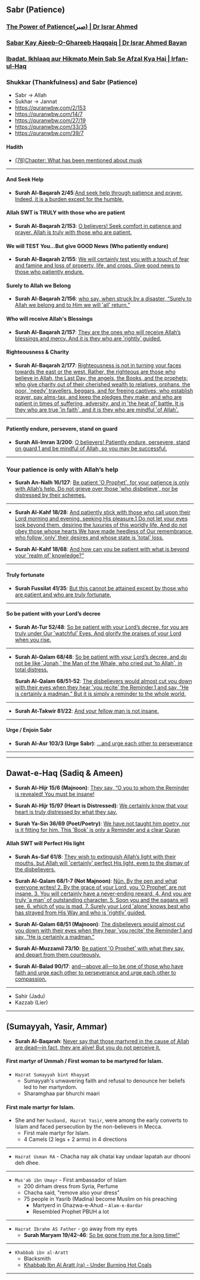 ## Sabr (Patience)

### [The Power of Patience(صبر) | Dr Israr Ahmed](https://www.youtube.com/watch?v=WmVzIrJz10Y)
### [Sabar Kay Ajeeb-O-Ghareeb Haqqaiq | Dr Israr Ahmed Bayan](https://www.youtube.com/watch?v=imR4I8xJdbM)
### [Ibadat, Ikhlaaq aur Hikmato Mein Sab Se Afzal Kya Hai | Irfan-ul-Haq](https://www.youtube.com/watch?v=CUH5yaawgLc)

### Shukkar (Thankfulness) and Sabr (Patience)
* Sabr -> Allah
* Sukhar -> Jannat
* https://quranwbw.com/2/153
* https://quranwbw.com/14/7
* https://quranwbw.com/27/19
* https://quranwbw.com/33/35
* https://quranwbw.com/39/7
#### Hadith 
* [(78)Chapter: What has been mentioned about musk](https://sunnah.com/bukhari:5927)

*** 

#### And Seek Help
* __Surah Al-Baqarah 2/45__:[And seek help through patience and prayer. Indeed, it is a burden except for the humble.](https://quran.com/2/45)

####  Allah SWT is TRULY with those who are patient
* __Surah Al-Baqarah 2/153__: [O believers! Seek comfort in patience and prayer. Allah is truly with those who are patient.](https://quran.com/2/153)

#### We will TEST You...But give GOOD News (Who patiently endure)
* __Surah Al-Baqarah 2/155__: [We will certainly test you with a touch of fear and famine and loss of property, life, and crops. Give good news to those who patiently endure. ](https://quran.com/2/155)

#### Surely to Allah we Belong
* __Surah Al-Baqarah 2/156__: [who say, when struck by a disaster, “Surely to Allah we belong and to Him we will ˹all˺ return.”](https://quran.com/2/156)

#### Who will receive Allah's Blessings
* __Surah Al-Baqarah 2/157__: [They are the ones who will receive Allah’s blessings and mercy. And it is they who are ˹rightly˺ guided.](https://quran.com/2/157)

#### Righteousness & Charity
* __Surah Al-Baqarah 2/177__: [Righteousness is not in turning your faces towards the east or the west. Rather, the righteous are those who believe in Allah, the Last Day, the angels, the Books, and the prophets; who give charity out of their cherished wealth to relatives, orphans, the poor, ˹needy˺ travellers, beggars, and for freeing captives; who establish prayer, pay alms-tax, and keep the pledges they make; and who are patient in times of suffering, adversity, and in ˹the heat of˺ battle. It is they who are true ˹in faith˺, and it is they who are mindful ˹of Allah˺.](https://quran.com/2/177)

***

#### Patiently endure, persevere, stand on guard
* __Surah Ali-Imran 3/200__: [O believers! Patiently endure, persevere, stand on guard,1 and be mindful of Allah, so you may be successful.](https://quran.com/3/200)

***

### Your patience is only with Allah’s help
* __Surah An-Nalh 16/127__: [Be patient ˹O Prophet˺, for your patience is only with Allah’s help. Do not grieve over those ˹who disbelieve˺, nor be distressed by their schemes.](https://quran.com/16/127)

***

* __Surah Al-Kahf 18/28__: [And patiently stick with those who call upon their Lord morning and evening, seeking His pleasure.1 Do not let your eyes look beyond them, desiring the luxuries of this worldly life. And do not obey those whose hearts We have made heedless of Our remembrance, who follow ˹only˺ their desires and whose state is ˹total˺ loss.](https://quran.com/18/28)

* __Surah Al-Kahf 18/68__: [And how can you be patient with what is beyond your ˹realm of˺ knowledge?”](https://quran.com/18/68)

***

#### Truly fortunate
* __Surah Fussilat 41/35__: [But this cannot be attained except by those who are patient and who are truly fortunate.](https://quran.com/41/35)

***

#### So be patient with your Lord’s decree
* __Surah At-Tur 52/48__: [So be patient with your Lord’s decree, for you are truly under Our ˹watchful˺ Eyes. And glorify the praises of your Lord when you rise.](https://quran.com/52/48)

***

* __Surah Al-Qalam 68/48__: [So be patient with your Lord’s decree, and do not be like ˹Jonah,˺ the Man of the Whale, who cried out ˹to Allah˺, in total distress.](https://quran.com/68/48)

  __Surah Al-Qalam 68/51-52__: [The disbelievers would almost cut you down with their eyes when they hear ˹you recite˺ the Reminder,1 and say, “He is certainly a madman.” But it is simply a reminder to the whole world.](https://quran.com/68/51-52)

***

* __Surah At-Takwir 81/22__: [And your fellow man is not insane.](https://quranwbw.com/81/22)

***

#### Urge / Enjoin Sabr
* __Surah Al-Asr 103/3 (Urge Sabr)__: [...and urge each other to perseverance](https://quran.com/103)

*** 
***

## Dawat-e-Haq (Sadiq & Ameen)

* __Surah Al-Hijr 15/6 (Majnoon)__: [They say, “O you to whom the Reminder is revealed! You must be insane!](https://quran.com/15/6)

* __Surah Al-Hijr 15/97 (Heart is Distressed)__: [We certainly know that your heart is truly distressed by what they say.](https://www.quranwbw.com/15/97)
  
* __Surah Ya-Sin 36/69 (Poet/Poetry)__: [We have not taught him poetry, nor is it fitting for him. This ˹Book˺ is only a Reminder and a clear Quran](https://quran.com/36/69)

#### Allah SWT will Perfect His light
* __Surah As-Saf 61/8__: [They wish to extinguish Allah’s light with their mouths, but Allah will ˹certainly˺ perfect His light, even to the dismay of the disbelievers.](https://quran.com/61/8)

* __Surah Al-Qalam 68/1-7 (Not Majnoon)__: [Nũn. By the pen and what everyone writes! 2. By the grace of your Lord, you ˹O Prophet˺ are not insane. 3. You will certainly have a never-ending reward. 4. And you are truly ˹a man˺ of outstanding character. 5. Soon you and the pagans will see. 6. which of you is mad. 7. Surely your Lord ˹alone˺ knows best who has strayed from His Way and who is ˹rightly˺ guided.](https://quran.com/68/1-7)

* __Surah Al-Qalam 68/51 (Majnoon)__: [The disbelievers would almost cut you down with their eyes when they hear ˹you recite˺ the Reminder,1 and say, “He is certainly a madman.”](https://quran.com/68/51)

* __Surah Al-Muzzamil 73/10__: [Be patient ˹O Prophet˺ with what they say, and depart from them courteously.](https://quran.com/73/10)

* __Surah Al-Balad 90/17__: [and—above all—to be one of those who have faith and urge each other to perseverance and urge each other to compassion.](https://quran.com/90/17)

***

* Sahir (Jadu)
* Kazzab (Lier)

***

## (Sumayyah, Yasir, Ammar)
* __Surah Al-Baqarah__: [Never say that those martyred in the cause of Allah are dead—in fact, they are alive! But you do not perceive it.](https://quran.com/2/154)

#### First martyr of Ummah / First woman to be martyred for Islam.
* `Hazrat Sumayyah bint Khayyat`
    * Sumayyah's unwavering faith and refusal to denounce her beliefs led to her martyrdom.
    * Sharamghaa par bhurchi maari 
#### First male martyr for Islam.
* She and her `husband, Hazrat Yasir`, were among the early converts to Islam and faced persecution by the non-believers in Mecca.
    * First male martyr for Islam.
    * 4 Camels (2 legs + 2 arms) in 4 directions
*** 

* `Hazrat Usman RA` - Chacha nay aik chatai kay undaar lapatah aur dhooni deh dhee.

***
* `Mus'ab ibn Umayr` -  First ambassador of Islam
   * 200 dirham dress from Syria, Perfume
   * Chacha said, "remove also your dress"
   * 75 people in Yasrib (Madina) become Muslim on his preaching
      * Martyerd in Ghazwa-e-Ahud - `Alam-e-Bardar`
      * Resembled Prophet PBUH a lot

***

* `Hazrat Ibrahm AS Father` - go away from my eyes
    * __Surah Maryam 19/42-46__: [So be gone from me for a long time!”](https://quran.com/19/42-46)

***

* `Khabbab ibn al-Aratt `
    * Blacksmith 
    * [Khabbab Ibn Al Aratt (ra) - Under Burning Hot Coals](https://yaqeeninstitute.org/watch/series/khabbab-ibn-al-aratt-under-burning-hot-coals)

***
